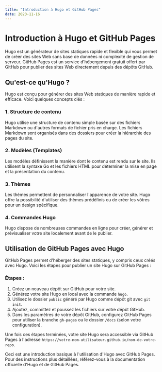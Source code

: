 ```yaml
---
title: "Introduction à Hugo et GitHub Pages"
date: 2023-11-16
---
```


# Introduction à Hugo et GitHub Pages

Hugo est un générateur de sites statiques rapide et flexible qui vous permet de créer des sites Web sans base de données ni complexité de gestion de serveur. GitHub Pages est un service d'hébergement gratuit offert par GitHub pour publier des sites Web directement depuis des dépôts GitHub.

## Qu'est-ce qu'Hugo ?

Hugo est conçu pour générer des sites Web statiques de manière rapide et efficace. Voici quelques concepts clés :

### 1. Structure de contenu

Hugo utilise une structure de contenu simple basée sur des fichiers Markdown ou d'autres formats de fichier pris en charge. Les fichiers Markdown sont organisés dans des dossiers pour créer la hiérarchie des pages du site.

### 2. Modèles (Templates)

Les modèles définissent la manière dont le contenu est rendu sur le site. Ils utilisent la syntaxe Go et les fichiers HTML pour déterminer la mise en page et la présentation du contenu.

### 3. Thèmes

Les thèmes permettent de personnaliser l'apparence de votre site. Hugo offre la possibilité d'utiliser des thèmes prédéfinis ou de créer les vôtres pour un design spécifique.

### 4. Commandes Hugo

Hugo dispose de nombreuses commandes en ligne pour créer, générer et prévisualiser votre site localement avant de le publier.

## Utilisation de GitHub Pages avec Hugo

GitHub Pages permet d'héberger des sites statiques, y compris ceux créés avec Hugo. Voici les étapes pour publier un site Hugo sur GitHub Pages :

### Étapes :

1. Créez un nouveau dépôt sur GitHub pour votre site.
2. Générez votre site Hugo en local avec la commande `hugo`.
3. Utilisez le dossier `public` généré par Hugo comme dépôt git avec `git init`.
4. Ajoutez, committez et poussez les fichiers sur votre dépôt GitHub.
5. Dans les paramètres de votre dépôt GitHub, configurez GitHub Pages pour utiliser la branche `gh-pages` ou le dossier `/docs` (selon votre configuration).

Une fois ces étapes terminées, votre site Hugo sera accessible via GitHub Pages à l'adresse `https://votre-nom-utilisateur.github.io/nom-de-votre-repo`.

Ceci est une introduction basique à l'utilisation d'Hugo avec GitHub Pages. Pour des instructions plus détaillées, référez-vous à la documentation officielle d'Hugo et de GitHub Pages.

